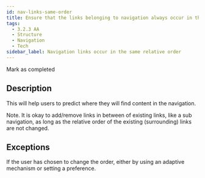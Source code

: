 ```yaml
---
id: nav-links-same-order
title: Ensure that the links belonging to navigation always occur in the same relative order on each page
tags:
  - 3.2.3 AA
  - Structure
  - Navigation
  - Tech
sidebar_label: Navigation links occur in the same relative order
---
```


Mark as completed

## Description

This will help users to predict where they will find content in the navigation. 

Note. It is okay to add/remove links in between of existing links, like a sub navigation, as long as the relative order of the existing (surrounding) links are not changed.

## Exceptions

If the user has chosen to change the order, either by using an adaptive mechanism or setting a preference.